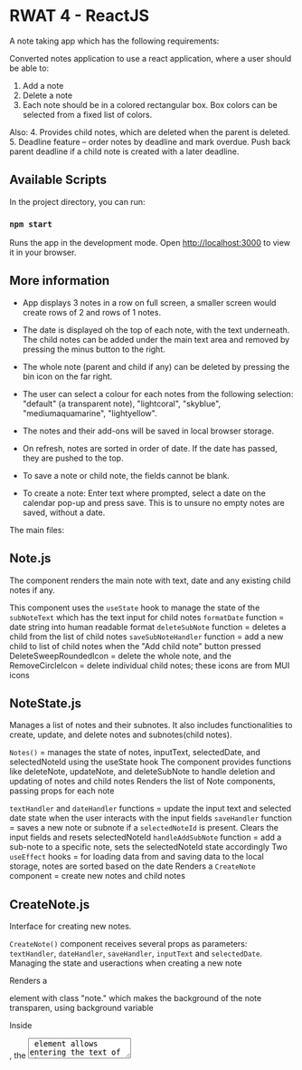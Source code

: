 # RWAT 4 - ReactJS

A note taking app which has the following requirements:

Converted notes application to use a react application, where a user should be able to:
1. Add a note
2. Delete a note
3. Each note should be in a colored rectangular box. Box
colors can be selected from a fixed list of colors.

Also:
4. Provides child notes, which are deleted when the parent is deleted.
5. Deadline feature – order notes by deadline and mark overdue. Push back parent deadline if a child note is created with a later deadline.

## Available Scripts

In the project directory, you can run:

### `npm start`

Runs the app in the development mode.
Open [http://localhost:3000](http://localhost:3000) to view it in your browser.

## More information  

- App displays 3 notes in a row on full screen, a smaller screen would create rows of 2 and rows of 1 notes.

- The date is displayed oh the top of each note, with the text underneath. The child notes can be added under the main text area and removed by pressing the minus button to the right. 

- The whole note (parent and child if any) can be deleted by pressing the bin icon on the far right.

- The user can select a colour for each notes from the following selection: "default" (a transparent note), "lightcoral", "skyblue", "mediumaquamarine", "lightyellow".

- The notes and their add-ons will be saved in local browser storage. 

- On refresh, notes are sorted in order of date. If the date has passed, they are pushed to the top.

- To save a note or child note, the fields cannot be blank.

- To create a note: Enter text where prompted, select a date on the calendar pop-up and press save. 
This is to unsure no empty notes are saved, without a date.

The main files: 

## Note.js
The component renders the main note with text, date and any existing child notes if any.

This component uses the `useState` hook to manage the state of the `subNoteText` which has the text input for child notes
`formatDate` function = date string into human readable format
`deleteSubNote` function = deletes a child from the list of child notes
`saveSubNoteHandler` function = add a new child to list of child notes when the "Add child note" button pressed
DeleteSweepRoundedIcon = delete the whole note, and the RemoveCircleIcon = delete individual child notes; these icons are from MUI icons

## NoteState.js
Manages a list of notes and their subnotes. It also includes functionalities to create, update, and delete notes and subnotes(child notes).

`Notes()` = manages the state of notes, inputText, selectedDate, and selectedNoteId using the useState hook
The component provides functions like deleteNote, updateNote, and deleteSubNote to handle deletion and updating of notes and child notes
Renders the list of Note components, passing props for each note

`textHandler` and `dateHandler` functions = update the input text and selected date state when the user interacts with the input fields
`saveHandler` function = saves a new note or subnote if a `selectedNoteId` is present. Clears the input fields and resets selectedNoteId
`handleAddSubNote` function = add a sub-note to a specific note, sets the selectedNoteId state accordingly
Two `useEffect` hooks = for loading data from and saving data to the local storage, notes are sorted based on the date
Renders a `CreateNote` component = create new notes and child notes

## CreateNote.js
Interface for creating new notes.

`CreateNote()` component receives several props as parameters: `textHandler`, `dateHandler`, `saveHandler`, `inputText` and `selectedDate`. Managing the state and useractions when creating a new note

Renders a <div> element with class "note." which makes the background of the note transparen, using background variable

Inside <div>, the <textarea> element allows entering the text of the note. Its controlled by the `inputText` state its value is set to the value of inputText and then calls the `textHandler` function whenever the user types

Below <textarea>, a <div> element with class "note__footer" has inputs for selecting the date and the "Save" button

In "note__footer" <div>, <span> element contains an <input> element of type "date" for selecting a date. `selectedDate` state controls this, and the `dateHandler` function is called when the user changes selected date

"Save" button when clicked triggers the ``saveHandler function, which is responsible for saving the new note

